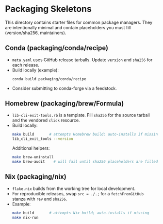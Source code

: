 # Packaging Skeletons

This directory contains starter files for common package managers. They are intentionally minimal and contain placeholders you must fill (version/sha256, maintainers).

## Conda (packaging/conda/recipe)

- `meta.yaml` uses GitHub release tarballs. Update `version` and `sha256` for each release.
- Build locally (example):
  ```bash
  conda build packaging/conda/recipe
  ```
- Consider submitting to conda-forge via a feedstock.

## Homebrew (packaging/brew/Formula)

- `lib-cli-exit-tools.rb` is a template. Fill `sha256` for the source tarball and the vendored `click` resource.
- Build locally:
  ```bash
  make build       # attempts Homebrew build; auto-installs if missing
  lib_cli_exit_tools --version
  ```
  Additional helpers:
  ```bash
  make brew-uninstall
  make brew-audit    # will fail until sha256 placeholders are filled
  ```

## Nix (packaging/nix)

- `flake.nix` builds from the working tree for local development.
- For reproducible releases, swap `src = ./.;` for a `fetchFromGitHub` stanza with `rev` and `sha256`.
- Example:
  ```bash
  make build       # attempts Nix build; auto-installs if missing
  make nix-run
  ```
